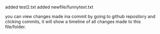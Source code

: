 added test2.txt
added newfile/funnytext.txt

you can view changes made ina  commit by going to github repository and clicking commits, it will show a timeline of all changes made to this file/folder.